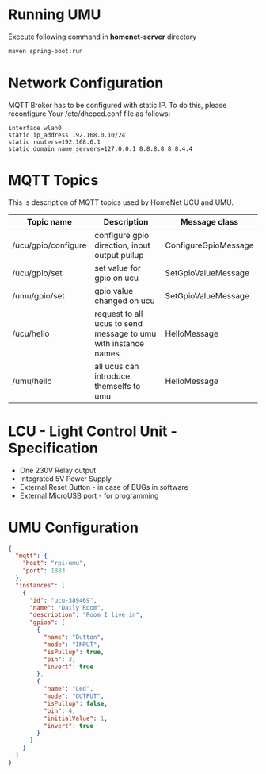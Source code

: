 # Running UMU
Execute following command in **homenet-server** directory
```bash
maven spring-boot:run
```
# Network Configuration
MQTT Broker has to be configured with static IP.
To do this, please reconfigure Your /etc/dhcpcd.conf file as follows:

```
interface wlan0
static ip_address 192.168.0.10/24
static routers=192.168.0.1
static domain_name_servers=127.0.0.1 8.8.8.8 8.8.4.4
```

# MQTT Topics
This is description of MQTT topics used by HomeNet UCU and UMU. 

| Topic name          | Description                                                                    | Message class        |
|---------------------|--------------------------------------------------------------------------------|----------------------|
| /ucu/gpio/configure | configure gpio direction, input output pullup                                  | ConfigureGpioMessage |
| /ucu/gpio/set       | set value for gpio on ucu                                                      | SetGpioValueMessage  |
| /umu/gpio/set       | gpio value changed on ucu                                                      | SetGpioValueMessage  |
| /ucu/hello          | request to all ucus to send message to umu with instance names                 | HelloMessage         |
| /umu/hello          | all ucus can introduce themselfs to umu                                        | HelloMessage         |

# LCU - Light Control Unit - Specification
* One 230V Relay output
* Integrated 5V Power Supply
* External Reset Button - in case of BUGs in software
* External MicroUSB port - for programming

# UMU Configuration
```json
{
  "mqtt": {
    "host": "rpi-umu",
    "port": 1883
  },
  "instances": [
    {
      "id": "ucu-389469",
      "name": "Daily Room",
      "description": "Room I live in",
      "gpios": [
        {
          "name": "Button",
          "mode": "INPUT",
          "isPullup": true,
          "pin": 3,
          "invert": true
        },
        {
          "name": "Led",
          "mode": "OUTPUT",
          "isPullup": false,
          "pin": 4,
          "initialValue": 1,
          "invert": true
        }
      ]
    }
  ]
}
```